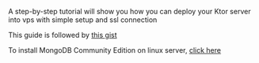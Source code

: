 A step-by-step tutorial will show you how you can deploy your Ktor server into vps with simple setup and ssl connection

This guide is followed by [this gist](https://gist.github.com/ahmedhnewa/28e723ce3adbb3ddbd9d1ce5befe977b)

To install MongoDB Community Edition on linux server, [click here](https://www.mongodb.com/docs/manual/administration/install-on-linux/)